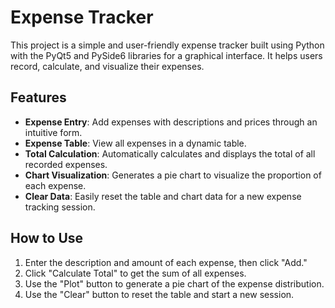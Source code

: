 # Expense Tracker

This project is a simple and user-friendly expense tracker built using Python with the PyQt5 and PySide6 libraries for a graphical interface. It helps users record, calculate, and visualize their expenses.

## Features

- **Expense Entry**: Add expenses with descriptions and prices through an intuitive form.
- **Expense Table**: View all expenses in a dynamic table.
- **Total Calculation**: Automatically calculates and displays the total of all recorded expenses.
- **Chart Visualization**: Generates a pie chart to visualize the proportion of each expense.
- **Clear Data**: Easily reset the table and chart data for a new expense tracking session.
  
## How to Use

1. Enter the description and amount of each expense, then click "Add."
2. Click "Calculate Total" to get the sum of all expenses.
3. Use the "Plot" button to generate a pie chart of the expense distribution.
4. Use the "Clear" button to reset the table and start a new session.

